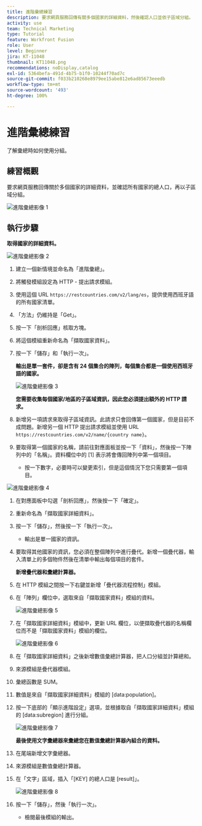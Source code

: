 ```yaml
---
title: 進階彙總練習
description: 要求網頁服務回傳有關多個國家的詳細資料，然後確認人口並依子區域分組。
activity: use
team: Technical Marketing
type: Tutorial
feature: Workfront Fusion
role: User
level: Beginner
jira: KT-11048
thumbnail: KT11048.png
recommendations: noDisplay,catalog
exl-id: 5364befa-491d-4b75-b1f0-10244f70ad7c
source-git-commit: f033b210268e8979ee15abe812e6ad85673eeedb
workflow-type: tm+mt
source-wordcount: '493'
ht-degree: 100%

---
```


# 進階彙總練習

了解彙總時如何使用分組。

## 練習概觀

要求網頁服務回傳關於多個國家的詳細資料，並確認所有國家的總人口，再以子區域分組。

![進階彙總影像 1](../12-exercises/assets/advanced-aggregation-walkthrough-1.png)

## 執行步驟

**取得國家的詳細資料。**

![進階彙總影像 2](../12-exercises/assets/advanced-aggregation-walkthrough-2.png)

1. 建立一個新情境並命名為「進階彙總」。
1. 將觸發模組設定為 HTTP - 提出請求模組。
1. 使用這個 URL `https://restcountries.com/v2/lang/es`，提供使用西班牙語的所有國家清單。
1. 「方法」仍維持是「Get」。
1. 按一下「剖析回應」核取方塊。
1. 將這個模組重新命名為「擷取國家資料」。
1. 按一下「儲存」和「執行一次」。

   **輸出是單一套件，卻是含有 24 個集合的陣列，每個集合都是一個使用西班牙語的國家。**

   ![進階彙總影像 3](../12-exercises/assets/advanced-aggregation-walkthrough-3.png)

   **您需要收集每個國家/地區的子區域資訊，因此您必須提出額外的 HTTP 請求。**

1. 新增另一項請求來取得子區域資訊。此請求只會回傳第一個國家，但是目前不成問題。新增另一個 HTTP 提出請求模組並使用 URL `https://restcountries.com/v2/name/{country name}`。
1. 要取得第一個國家的名稱，請前往對應面板並按一下「資料」，然後按一下陣列中的「名稱」。資料欄位中的 [1] 表示將會傳回陣列中第一個項目。

   + 按一下數字，必要時可以變更索引，但是這個情況下您只需要第一個項目。

![進階彙總影像 4](../12-exercises/assets/advanced-aggregation-walkthrough-4.png)

1. 在對應面板中勾選「剖析回應」，然後按一下「確定」。
1. 重新命名為「擷取國家詳細資料」。
1. 按一下「儲存」，然後按一下「執行一次」。

   + 輸出是單一國家的資訊。

1. 要取得其他國家的資訊，您必須在整個陣列中進行疊代。新增一個疊代器，輸入清單上的多個物件然後在清單中輸出每個項目的套件。

   **新增疊代器和彙總計算器。**

1. 在 HTTP 模組之間按一下右鍵並新增「疊代器流程控制」模組。
1. 在「陣列」欄位中，選取來自「擷取國家資料」模組的資料。

   ![進階彙總影像 5](../12-exercises/assets/advanced-aggregation-walkthrough-5.png)

1. 在「擷取國家詳細資料」模組中，更新 URL 欄位，以便擷取疊代器的名稱欄位而不是「擷取國家資料」模組的欄位。

   ![進階彙總影像 6](../12-exercises/assets/advanced-aggregation-walkthrough-6.png)

1. 在「擷取國家詳細資料」之後新增數值彙總計算器，把人口分組並計算總和。
1. 來源模組是疊代器模組。
1. 彙總函數是 SUM。
1. 數值是來自「擷取國家詳細資料」模組的 [data:population]。
1. 按一下底部的「顯示進階設定」選項，並根據取自「擷取國家詳細資料」模組的 [data:subregion] 進行分組。

   ![進階彙總影像 7](../12-exercises/assets/advanced-aggregation-walkthrough-7.png)

   **最後使用文字彙總器來彙總您在數值彙總計算器內組合的資料。**

1. 在尾端新增文字彙總器。
1. 來源模組是數值彙總計算器。
1. 在「文字」區域，插入「[KEY] 的總人口是 [result]」。

   ![進階彙總影像 8](../12-exercises/assets/advanced-aggregation-walkthrough-8.png)

1. 按一下「儲存」，然後「執行一次」。

   + 檢閱最後模組的輸出。
